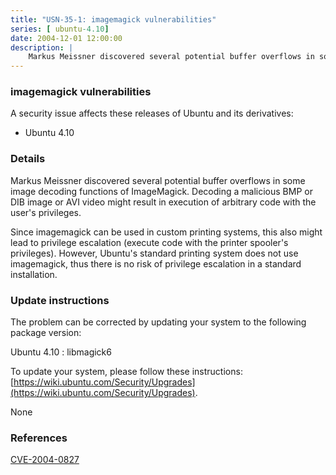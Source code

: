 ```yaml
---
title: "USN-35-1: imagemagick vulnerabilities"
series: [ ubuntu-4.10]
date: 2004-12-01 12:00:00
description: |
    Markus Meissner discovered several potential buffer overflows in some image decoding functions of ImageMagick. Decoding a malicious BMP or DIB image or AVI video might result in execution of arbitrary code with the user&#39;s privileges.
--- 
```

 
### imagemagick vulnerabilities

A security issue affects these releases of Ubuntu and its derivatives:

* Ubuntu 4.10

### Details

Markus Meissner discovered several potential buffer overflows in some image decoding functions of ImageMagick. Decoding a malicious BMP or DIB image or AVI video might result in execution of arbitrary code with the user&#39;s privileges.

Since imagemagick can be used in custom printing systems, this also might lead to privilege escalation (execute code with the printer spooler&#39;s privileges). However, Ubuntu&#39;s standard printing system does not use imagemagick, thus there is no risk of privilege escalation in a standard installation.

### Update instructions

The problem can be corrected by updating your system to the following package version:

Ubuntu 4.10
 : libmagick6 

To update your system, please follow these instructions: [https://wiki.ubuntu.com/Security/Upgrades](https://wiki.ubuntu.com/Security/Upgrades).

None

### References

 [CVE-2004-0827](http://people.ubuntu.com/~ubuntu-security/cve/CVE-2004-0827)
 
